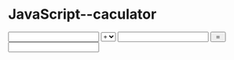 # JavaScript--caculator
<!DOCTYPE html>
<html>
 <head>
  <title> 事件</title>  
  <script type="text/javascript">
   function count(){
     var num1 = document.getElementById("txt1").value; 
    //获取第一个输入框的值
    var num2 = document.getElementById("txt2").value;  
	//获取第二个输入框的值
    var chr = document.getElementById("select").value; 
    num1=parseFloat(num1);
    num2=parseFloat(num2);
	//获取选择框的值
    switch(chr){
    case "+":
    var sum=num1+num2;
    break;
    case "-":
    var sum=num1-num2;
    break;
    case "*":
    var sum=num1*num2;
    break;
    case "/":
    var sum=num1/num2;
    break;
    }
  
	//获取通过下拉框来选择的值来改变加减乘除的运算法则
    document.getElementById("fruit").value=sum;
    //设置结果输入框的值 
    
   }
  </script> 
 </head> 
 <body>
   <input type='text' id='txt1' /> 
   <select id='select'>
		<option value='+'>+</option>
		<option value="-">-</option>
		<option value="*">*</option>
		<option value="/">/</option>
   </select>
   <input type='text' id='txt2' /> 
   <input type='button' value=' = ' onclick="count()" /> <!--通过 = 按钮来调用创建的函数，得到结果--> 
   <input type='text' id='fruit' />   
 </body>
</html>
